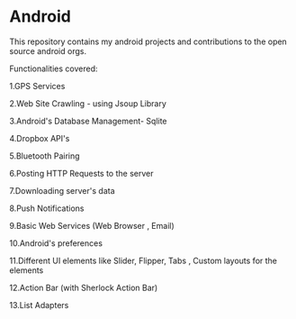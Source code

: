 Android
=======

This repository contains my android projects and contributions to the open source android orgs.

Functionalities covered:

1.GPS Services

2.Web Site Crawling - using Jsoup Library

3.Android's Database Management- Sqlite

4.Dropbox API's

5.Bluetooth Pairing

6.Posting HTTP Requests to the server

7.Downloading server's data

8.Push Notifications

9.Basic Web Services (Web Browser , Email)

10.Android's preferences

11.Different UI elements like Slider, Flipper, Tabs , Custom layouts for the elements

12.Action Bar (with Sherlock Action Bar)

13.List Adapters









